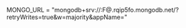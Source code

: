 MONGO_URL = "mongodb+srv://<utilisateur>:<password>F@<applicationName>.rqip5fo.mongodb.net/?retryWrites=true&w=majority&appName=<applicationName>"